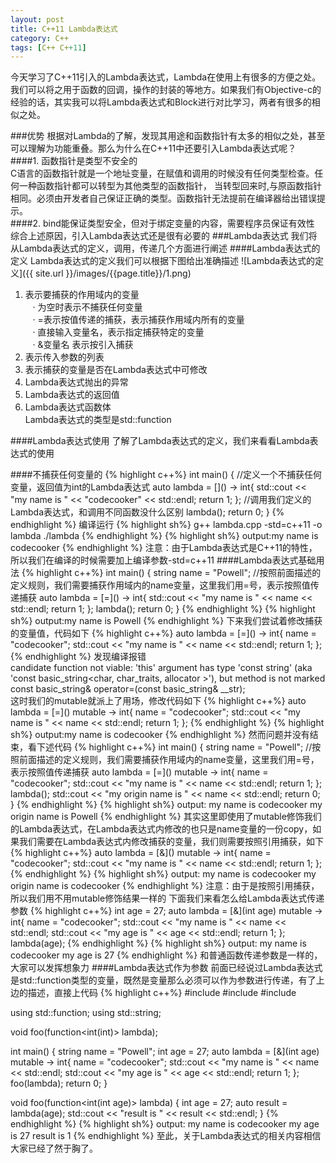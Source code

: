 ```yaml
---
layout: post
title: C++11 Lambda表达式
category: C++
tags: [C++ C++11]
---
```

今天学习了C++11引入的Lambda表达式，Lambda在使用上有很多的方便之处。我们可以将之用于函数的回调，操作的封装的等地方。如果我们有Objective-c的经验的话，其实我可以将Lambda表达式和Block进行对比学习，两者有很多的相似之处。

###优势
根据对Lambda的了解，发现其用途和函数指针有太多的相似之处，甚至可以理解为功能重叠。那么为什么在C++11中还要引入Lambda表达式呢？  
####1. 函数指针是类型不安全的  
C语言的函数指针就是一个地址变量，在赋值和调用的时候没有任何类型检查。任何一种函数指针都可以转型为其他类型的函数指针， 当转型回来时,与原函数指针相同。必须由开发者自己保证正确的类型。函数指针无法提前在编译器给出错误提示。  
####2. bind能保证类型安全，但对于绑定变量的内容，需要程序员保证有效性  
综合上述原因，引入Lambda表达式还是很有必要的
###Lambda表达式
我们将从Lambda表达式的定义，调用，传递几个方面进行阐述
####Lambda表达式的定义
Lambda表达式的定义我们可以根据下图给出准确描述
![Lambda表达式的定义]({{ site.url }}/images/{{page.title}}/1.png)
1. 表示要捕获的作用域内的变量  
    &nbsp;&nbsp; ·&nbsp;为空时表示不捕获任何变量  
    &nbsp;&nbsp; ·&nbsp;=表示按值传递的捕获，表示捕获作用域内所有的变量  
    &nbsp;&nbsp; ·&nbsp;直接输入变量名，表示指定捕获特定的变量  
    &nbsp;&nbsp; ·&nbsp;&变量名 表示按引入捕获  
2. 表示传入参数的列表  
3. 表示捕获的变量是否在Lambda表达式中可修改  
4. Lambda表达式抛出的异常  
5. Lambda表达式的返回值  
6. Lambda表达式函数体  
<kp>Lambda表达式的类型是std::function</kp>

####Lambda表达式使用
了解了Lambda表达式的定义，我们来看看Lambda表达式的使用

####不捕获任何变量的
{% highlight c++%}
int main()
{
        //定义一个不捕获任何变量，返回值为int的Lambda表达式
        auto lambda = \[\]\(\) -> int{
                std::cout << "my name is " << "codecooker" << std::endl;
                return 1;
        };
        //调用我们定义的Lambda表达式，和调用不同函数没什么区别
        lambda();
        return 0;
}
{% endhighlight %}
编译运行
{% highlight sh%}
g++ lambda.cpp -std=c++11 -o lambda
./lambda
{% endhighlight %}
{% highlight sh%}
output:my name is codecooker
{% endhighlight %}
<kp>注意：由于Lambda表达式是C++11的特性，所以我们在编译的时候需要加上编译参数-std=c++11</kp>
####Lambda表达式基础用法
{% highlight c++%}
int main()
{
        string name = "Powell";
        //按照前面描述的定义规则，我们需要捕获作用域内的name变量，这里我们用=号，表示按照值传递捕获
        auto lambda = \[=\]\(\) -> int{
                std::cout << "my name is " << name << std::endl;
                return 1;
        };
        lambda();
        return 0;
}
{% endhighlight %}
{% highlight sh%}
output:my name is Powell
{% endhighlight %}
下来我们尝试着修改捕获的变量值，代码如下
{% highlight c++%}
auto lambda = \[=\]\(\) -> int{
                name = "codecooker";
                std::cout << "my name is " << name << std::endl;
                return 1;
        };
{% endhighlight %}
发现编译报错  
<kp>candidate function not viable: 'this' argument has type 'const string' (aka 'const basic_string<char,
      char_traits<char>, allocator<char> >'), but method is not marked const
    basic_string& operator=(const basic_string& __str);</kp>  
这时我们的mutable就派上了用场，修改代码如下
{% highlight c++%}
auto lambda = \[=\]\(\) mutable -> int{
                name = "codecooker";
                std::cout << "my name is " << name << std::endl;
                return 1;
        };
{% endhighlight %}
{% highlight sh%}
output:my name is codecooker
{% endhighlight %}
然而问题并没有结束，看下述代码
{% highlight c++%}
int main()
{
        string name = "Powell";
        //按照前面描述的定义规则，我们需要捕获作用域内的name变量，这里我们用=号，表示按照值传递捕获
        auto lambda = \[=\]\(\) mutable -> int{
                name = "codecooker";
                std::cout << "my name is " << name << std::endl;
                return 1;
        };
        lambda();
        std::cout << "my origin name is " << name << std::endl;
        return 0;
}
{% endhighlight %}
{% highlight sh%}
output:
my name is codecooker
my origin name is Powell
{% endhighlight %}
其实这里即使用了mutable修饰我们的Lambda表达式，在Lambda表达式内修改的也只是name变量的一份copy，如果我们需要在Lambda表达式内修改捕获的变量，我们则需要按照引用捕获，如下
{% highlight c++%}
auto lambda = \[&\]\(\) mutable -> int{
                name = "codecooker";
                std::cout << "my name is " << name << std::endl;
                return 1;
        };
{% endhighlight %}
{% highlight sh%}
output:
my name is codecooker
my origin name is codecooker
{% endhighlight %}
<kp>注意：由于是按照引用捕获，所以我们用不用mutable修饰结果一样的</kp>
下面我们来看怎么给Lambda表达式传递参数
{% highlight c++%}
int age = 27;
auto lambda = [&](int age) mutable -> int{
    name = "codecooker";
    std::cout << "my name is " << name << std::endl;
    std::cout << "my age is " << age << std::endl;
    return 1;
};
lambda(age);
{% endhighlight %}
{% highlight sh%}
output:
my name is codecooker
my age is 27
{% endhighlight %}
和普通函数传递参数是一样的，大家可以发挥想象力
####Lambda表达式作为参数
前面已经说过Lambda表达式是std::function类型的变量，既然是变量那么必须可以作为参数进行传递，有了上边的描述，直接上代码
{% highlight c++%}
#include <iostream>
#include <string>
#include <functional>

using  std::function;
using  std::string;


void foo(function<int(int)> lambda);

int main()
{
        string name = "Powell";
        int age = 27;
        auto lambda = [&](int age) mutable -> int{
                name = "codecooker";
                std::cout << "my name is " << name << std::endl;
                std::cout << "my age is " << age << std::endl;
                return 1;
        };
        foo(lambda);
        return 0;
}

void foo(function<int(int age)> lambda) {
    int age = 27;
    auto result = lambda(age);
    std::cout << "result is " << result << std::endl;
}
{% endhighlight %}
{% highlight sh%}
output:
my name is codecooker
my age is 27
result is 1
{% endhighlight %}
至此，关于Lambda表达式的相关内容相信大家已经了然于胸了。



